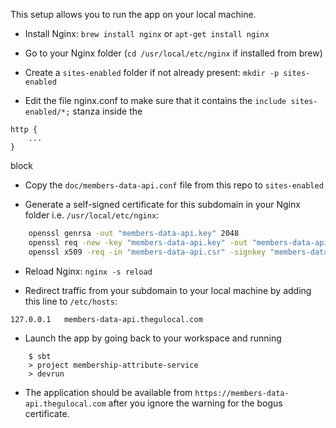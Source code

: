This setup allows you to run the app on your local machine.

- Install Nginx: `brew install nginx` or `apt-get install nginx`

- Go to your Nginx folder (`cd /usr/local/etc/nginx` if installed from brew)

- Create a `sites-enabled` folder if not already present: `mkdir -p sites-enabled`

- Edit the file nginx.conf to make sure that it contains the `include sites-enabled/*;` stanza inside the

```
http {
    ...
}
```

block

- Copy the `doc/members-data-api.conf` file from this repo to `sites-enabled`

- Generate a self-signed certificate for this subdomain in your Nginx folder i.e. `/usr/local/etc/nginx`:

```bash
    openssl genrsa -out "members-data-api.key" 2048
    openssl req -new -key "members-data-api.key" -out "members-data-api.csr"
    openssl x509 -req -in "members-data-api.csr" -signkey "members-data-api.key" -out "members-data-api.crt"
```

- Reload Nginx: `nginx -s reload`

- Redirect traffic from your subdomain to your local machine by adding this line to `/etc/hosts`:

`127.0.0.1   members-data-api.thegulocal.com`

- Launch the app by going back to your workspace and running

```
    $ sbt
    > project membership-attribute-service
    > devrun
```

- The application should be available from `https://members-data-api.thegulocal.com` after you ignore the warning for the bogus certificate.
